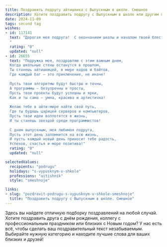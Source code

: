 ```yaml
---
title: Поздравить подругу айтишника с Выпускным в школе. Смешное
description: Хотите поздравить подругу с Выпускным в школе или другим праздником? Наш ИИ создаст незабываемое поздравление, а вы обязательно выделитесь среди других.  
date: 2024-11-09
tags: second tag
wishes:
- id: 117141
  text: "Дорогая моя подруга!  С окончанием школы и началом твоей блестящей карьеры айтишницы!  Пусть твой код всегда работает без багов, а зарплата  — без Overflow!  Желаю тебе  столько гигабайт счастья, что жесткий диск твоей жизни лопнет от переизбытка радости!  И помни:  главное — не забывай вовремя делать коммит своих достижений, чтобы не потерять самое ценное!  Поздравляю!
  "
  rating: "0"
  updated: "null"
- id: 26655
  text: "Подружка моя, поздравляю с этим важным днем,
  Когда школьные стены останутся в прошлом,
  Ты станешь айтишницей, в мире кодов и байтов,
  Где каждый баг – это приключение, не иначе!
  
  Пусть твои алгоритмы будут быстры и точны,
  А программы – безупречны и просты,
  Пусть твои проекты будут успешны и ярки,
  Как и ты сама – умна, красива и артистична!
  
  Желаю тебе в айти-мире найти свой путь,
  Где ты будешь царицей серверов и компьютеров,
  Пусть твои идеи воплотятся в жизнь,
  И ты станешь звездой среди программистов!
  
  С днем выпускным, моя любимая подруга,
  Пусть этот день запомнится на всю жизнь,
  И пусть каждый новый день приносит тебе радость,
  Успехов, счастья и море позитива!"
  rating: "0"
  updated: "null"

selectedValues:
  recipients: "podrugu"
  holidays: "s-vypusknym-v-shkole"
  professions: "aitishnik"
  style: "smeshnoje"

links:
- slug: "pozdravit-podrugu-s-vypusknym-v-shkole-smeshnoje"
  title: "Поздравить подругу с Выпускным в школе. Смешное"
---
```


Здесь вы найдете отличную подборку поздравлений на любой случай.
Хотите поздравить друга с днём рождения, коллегу с профессиональным праздником или близких с Новым годом? У нас есть всё, чтобы сделать ваш поздравительный текст незабываемым. Выбирайте нужную категорию и находите лучшие слова для ваших близких и друзей!
